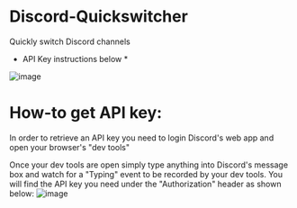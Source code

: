# Discord-Quickswitcher
Quickly switch Discord channels
* API Key instructions below *


![image](https://user-images.githubusercontent.com/535299/147919698-b444f2e4-4e83-43d8-b55c-332676788c26.png)

# How-to get API key:

In order to retrieve an API key you need to login Discord's web app and open your browser's "dev tools"

Once your dev tools are open simply type anything into Discord's message box and watch for a "Typing" event to be recorded by your dev tools.
You will find the API key you need under the "Authorization" header as shown below:
![image](https://user-images.githubusercontent.com/535299/147920251-61a12dd6-1e04-4077-af43-8616a1bf063b.png)

